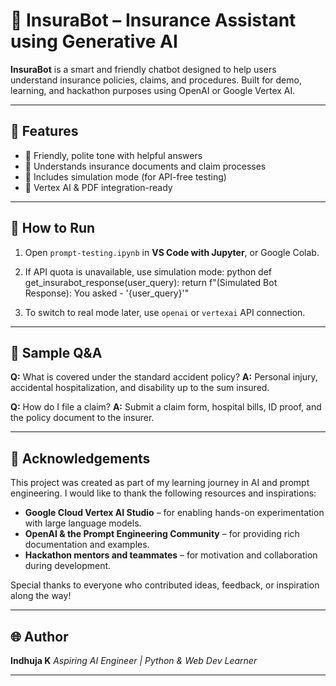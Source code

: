 



# 🤖 InsuraBot – Insurance Assistant using Generative AI

**InsuraBot** is a smart and friendly chatbot designed to help users understand insurance policies, claims, and procedures. Built for demo, learning, and hackathon purposes using OpenAI or Google Vertex AI.

---

## 🌟 Features

- 🤝 Friendly, polite tone with helpful answers
- 📄 Understands insurance documents and claim processes
- 🧪 Includes simulation mode (for API-free testing)
- 🧠 Vertex AI & PDF integration-ready





---

## 🚀 How to Run

1. Open `prompt-testing.ipynb` in **VS Code with Jupyter**, or Google Colab.
2. If API quota is unavailable, use simulation mode:
 python
   def get_insurabot_response(user_query):
       return f"(Simulated Bot Response): You asked - '{user_query}'"


3. To switch to real mode later, use `openai` or `vertexai` API connection.

---

## 💬 Sample Q\&A

**Q:** What is covered under the standard accident policy?
**A:** Personal injury, accidental hospitalization, and disability up to the sum insured.

**Q:** How do I file a claim?
**A:** Submit a claim form, hospital bills, ID proof, and the policy document to the insurer.

---

## 🙌 Acknowledgements


This project was created as part of my learning journey in AI and prompt engineering. I would like to thank the following resources and inspirations:

- **Google Cloud Vertex AI Studio** – for enabling hands-on experimentation with large language models.
- **OpenAI & the Prompt Engineering Community** – for providing rich documentation and examples.
- **Hackathon mentors and teammates** – for motivation and collaboration during development.

Special thanks to everyone who contributed ideas, feedback, or inspiration along the way!


---

## 🌐 Author

**Indhuja K**
*Aspiring AI Engineer | Python & Web Dev Learner*


---



